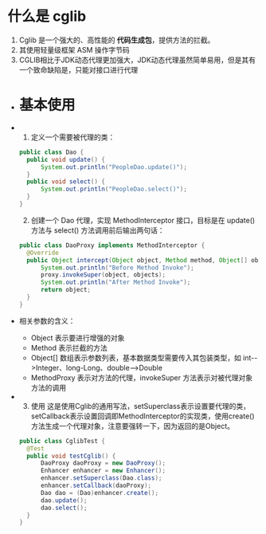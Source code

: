 # 什么是 cglib

1. Cglib 是一个强大的、高性能的 **代码生成包**，提供方法的拦截。
2. 其使用轻量级框架 ASM 操作字节码
3. CGLIB相比于JDK动态代理更加强大，JDK动态代理虽然简单易用，但是其有一个致命缺陷是，只能对接口进行代理
- # 基本使用
- 1. 定义一个需要被代理的类：
  
  ```java
  public class Dao {
    public void update() {
        System.out.println("PeopleDao.update()");
    }
    public void select() {
        System.out.println("PeopleDao.select()");
    }
  }
  ```
  2. 创建一个 Dao 代理，实现 MethodInterceptor 接口，目标是在 update() 方法与 select() 方法调用前后输出两句话：
  
  ```java
  public class DaoProxy implements MethodInterceptor {
    @Override
    public Object intercept(Object object, Method method, Object[] objects, MethodProxy proxy) throws Throwable {
        System.out.println("Before Method Invoke");
        proxy.invokeSuper(object, objects);
        System.out.println("After Method Invoke");
        return object;
    }
  }
  ```
- 相关参数的含义：
	- Object 表示要进行增强的对象
	- Method 表示拦截的方法
	- Object[] 数组表示参数列表，基本数据类型需要传入其包装类型，如 int-->Integer、long-Long、double-->Double
	- MethodProxy 表示对方法的代理，invokeSuper 方法表示对被代理对象方法的调用
- 3. 使用
  这是使用Cglib的通用写法，setSuperclass表示设置要代理的类，setCallback表示设置回调即MethodInterceptor的实现类，使用create()方法生成一个代理对象，注意要强转一下，因为返回的是Object。
  
  ```java
  public class CglibTest {
    @Test
    public void testCglib() {
        DaoProxy daoProxy = new DaoProxy();
        Enhancer enhancer = new Enhancer();
        enhancer.setSuperclass(Dao.class);
        enhancer.setCallback(daoProxy);
        Dao dao = (Dao)enhancer.create();
        dao.update();
        dao.select();
    }
  }
  ```